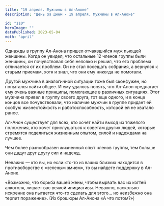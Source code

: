 ```yaml
---
title: "19 апреля. Мужчины в Ал-Аноне"
description: "День за Днем - 19 апреля. Мужчины в Ал-Аноне"

id: "110"
heroImage: ""
datePublished: 2023-05-04
moth: "april"
---
```


Однажды в группу Ал-Анона пришел отчаявшийся муж пьющей женщины. Когда он
увидел, что остальные 12 членов группы были женщины, он почувствовал себя
неловко и решил, что его проблема отличается от их проблем. Он не стал
посещать собрания, а вернулся к старым приемам, хотя и знал, что они ему
никогда не помогали.

Другой мужчина в аналогичной ситуации тоже был сконфужен, но попытался найти
общее. И ему удалось понять, что Ал-Анон предлагает ему очень важные принципы,
помогающие в различных ситуациях. Этот мужчина привел в группу своего друга,
тот еще одного, и в конце концов все почувствовали, что наличие мужчин в
группе придает ей особую жизнестойкость и работоспособность, которой ей не
хватало ранее.

Ал-Анон существует для всех, кто хочет найти выход из тяжелого положения, кто
хочет прислушаться к советам других людей, которые стремятся поделиться
жизненным опытом, силой и надеждами на лучшее.

Чем более разнообразен жизненный опыт членов группы, тем больше они дадут друг
другу сил и надежд.

Неважно — кто вы, но если кто-то из ваших близких находится в противоборстве с
«зеленым змием», то вы найдете поддержку в Ал-Аноне.

«Возможно, что борьба вашей жены, чтобы вырвать вас из когтей алкоголя, лишает
вас всякой инициативы. Неважно, насколько искренне она пытается что-то сделать
для этого… но неизбежно она терпит поражение». (Из брошюры Ал-Анона «А что
потом?»)
